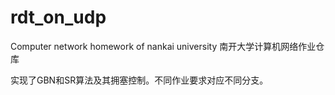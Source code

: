 # rdt_on_udp
Computer network homework of nankai university 南开大学计算机网络作业仓库

实现了GBN和SR算法及其拥塞控制。不同作业要求对应不同分支。
